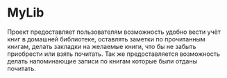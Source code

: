 # MyLib
Проект предоставляет пользователям возможность удобно вести учёт книг в домашней библиотеке, оставлять заметки по прочитанным книгам,
делать закладки на желаемые книги, что бы не забыть приобрести или взять почитать. Так же предоставляется возможность делать напоминающие 
записи по книгам которые были отданы почитать. 
#
